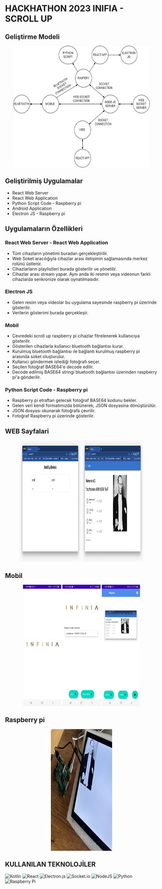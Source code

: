 # HACKHATHON 2023 INIFIA - SCROLL UP

## Geliştirme Modeli

<p align="center">
  <img  src="asset/snm.png" height = "400" width = "450"></img>
</p>

## Geliştirilmiş Uygulamalar
- React Web Server
- React Web Application
- Python Script Code - Raspberry pi
- Android Application
- Electron JS - Raspberry pi

## Uygulamaların Özellikleri

### React Web Server - React Web Application
- Tüm cihazların yönetimi buradan gerçekleştirilir.
- Web Soket aracılığıyla cihazlar arası iletişimin sağlamasında merkez rolünü üstlenir.
- Cihazlarların playlistleri burada gösterilir ve yönetilir.
- Cihazlar arası stream yapar. Aynı anda iki resmin veya videonun farklı cihazlarda senkronize olarak oynatılmasıdır.

### Electron JS
- Gelen resim veya videolar bu uygulama sayesinde raspberry pi üzerinde gösterilir.
- Verilerin gösterimi burada gerçekleşir.

### Mobil
- Çevredeki scroll up raspberry pi cihazlar fitrelenerek kullanıcıya gösterilir.
- Gösterilen cihazlarla kullanıcı bluetooth bağlantısı kurar.
- Kurulmuş bluetooth bağlantısı ıle bağlantı kurulmuş raspberry pi arasında soket oluşturulur.
- Kullanıcı göndermek istediği fotoğrafı seçer.
- Seçilen fotoğraf BASE64'e decode edilir.
- Decode edilmiş BASE64 stringi bluetooth bağlantısı üzerinden raspberry pi'a gönderilir.

### Python Script Code - Raspberry pi
- Raspberry pi etraftan gelecek fotoğraf BASE64 kodunu bekler.
- Gelen veri kendi formatımızda bölünerek, JSON dosyasina dönüştürülür.
- JSON dosyası okunarak fotoğrafa çevrilir.
- Fotoğraf Raspberry pi üzerinde gösterilir.


## WEB Sayfalari

<p align="center">
  <img src="asset/web1.jpeg" height = "400" width = "40%"></img>
  <img src="asset/web2.jpeg" height = "400" width = "40%"></img>
</p>

## Mobil

<p align="center">
  <img src="asset/mobil1.jpeg" height = "400" width = "25%"></img>
  <img src="asset/web2 (2).jpeg" height = "400" width = "25%"></img>
  <img src="asset/mobil3.jpeg" height = "400" width = "25%"></img>
</p>

## Raspberry pi

<p align="center">
  <img src="asset/raspberry.jpeg" height = "400" width = "40%"></img>
</p>

## KULLANILAN TEKNOLOJİLER
<p align="center">
  
  ![Kotlin](https://img.shields.io/badge/kotlin-%237F52FF.svg?style=for-the-badge&logo=kotlin&logoColor=white)
  ![React](https://img.shields.io/badge/react-%2320232a.svg?style=for-the-badge&logo=react&logoColor=%2361DAFB)
  ![Electron.js](https://img.shields.io/badge/Electron-191970?style=for-the-badge&logo=Electron&logoColor=white)
  ![Socket.io](https://img.shields.io/badge/Socket.io-black?style=for-the-badge&logo=socket.io&badgeColor=010101)
  ![NodeJS](https://img.shields.io/badge/node.js-6DA55F?style=for-the-badge&logo=node.js&logoColor=white)
  ![Python](https://img.shields.io/badge/python-3670A0?style=for-the-badge&logo=python&logoColor=ffdd54)
  ![Raspberry Pi](https://img.shields.io/badge/-RaspberryPi-C51A4A?style=for-the-badge&logo=Raspberry-Pi)
  
</p>


